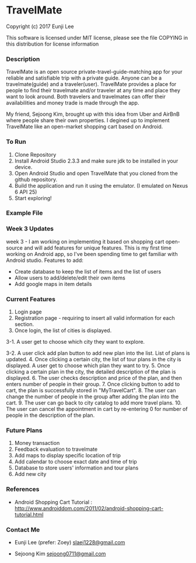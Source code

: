 # TravelMate

Copyright (c) 2017 Eunji Lee 

This software is licensed under MIT license, please see the file COPYING in this distribution for license information

### Description 
TravelMate is an open source private-travel-guide-matching app for your reliable and satisfiable trip with a private guide. Anyone can be a travelmate(guide) and a traveler(user). TravelMate provides a place for people to find their travelmate and/or traveler at any time and place they want to look around. Both travelers and travelmates can offer their availabilities and money trade is made through the app.

My friend, Sejoong Kim, brought up with this idea from Uber and AirBnB where people share their own properties. I degined up to implement TravelMate like an open-market shopping cart based on Android. 

### To Run
1. Clone Repository
2. Install Android Studio 2.3.3 and make sure jdk to be installed in your device.
3. Open Android Studio and open TravelMate that you cloned from the github repository.
4. Build the application and run it using the emulator. (I emulated on Nexus 6 API 25)
5. Start exploring!

### Example File


### Week 3 Updates
week 3 - I am working on implementing it based on shopping cart open-source and will add features for unique features. This is my first time working on Android app, so I've been spending time to get familiar with Android studio.
Features to add:
- Create database to keep the list of items and the list of users
- Allow users to add/delete/edit their own items
- Add google maps in item details


### Current Features
1. Login page 
2. Registration page - requiring to insert all valid information for each section.
3. Once login, the list of cities is displayed. 

  3-1. A user get to choose which city they want to explore.
  
  3-2. A user click add plan button to add new plan into the list. List of plans is updated.
4. Once clicking a certain city, the list of tour plans in the city is displayed. A user get to choose which plan they want to try.
5. Once clicking a certain plan in the city, the detailed description of the plan is displayed.
6. The user checks description and price of the plan, and then enters number of people in their group.
7. Once clicking button to add to cart, the plan is successfully stored in "MyTravelCart".
8. The user can change the number of people in the group after adding the plan into the cart.
9. The user can go back to city catalog to add more travel plans.
10. The user can cancel the appointment in cart by re-entering 0 for number of people in the description of the plan.

### Future Plans
1. Money transaction
2. Feedback evaluation to travelmate
3. Add maps to display specific location of trip
4. Add calendar to choose exact date and time of trip
5. Database to store users' information and tour plans
6. Add new city 

### References
- Android Shopping Cart Tutorial : http://www.androiddom.com/2011/02/android-shopping-cart-tutorial.html

### Contact Me
- Eunji Lee (prefer: Zoey) slaej1228@gmail.com 

- Sejoong Kim sejoong0711@gmail.com
